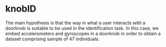 # knobID

The main hypothesis is that the way in what a user interacts with a doorknob is suitable to be used in the identification task. In this case, we embed accelerometers and gyroscopes in a doorknob in order to obtain a dataset comprising sample of 47 individuals.
